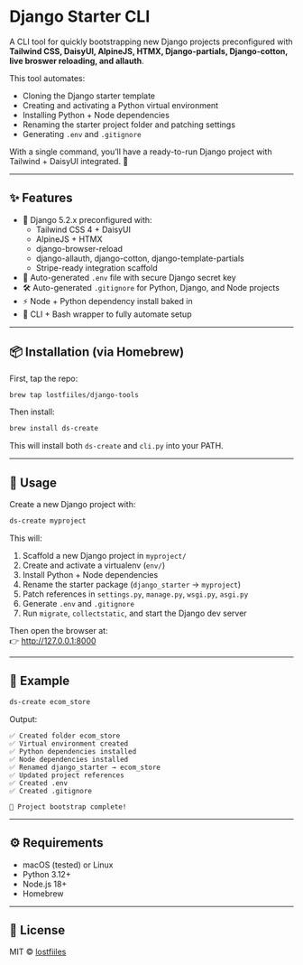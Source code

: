 # Django Starter CLI

A CLI tool for quickly bootstrapping new Django projects preconfigured with **Tailwind CSS, DaisyUI, AlpineJS, HTMX, Django-partials, Django-cotton, live broswer reloading, and allauth**.  

This tool automates:  
- Cloning the Django starter template  
- Creating and activating a Python virtual environment  
- Installing Python + Node dependencies  
- Renaming the starter project folder and patching settings  
- Generating `.env` and `.gitignore`  

With a single command, you’ll have a ready-to-run Django project with Tailwind + DaisyUI integrated. 🚀  

---

## ✨ Features
- 🐍 Django 5.2.x preconfigured with:
  - Tailwind CSS 4 + DaisyUI  
  - AlpineJS + HTMX
  - django-browser-reload
  - django-allauth, django-cotton, django-template-partials 
  - Stripe-ready integration scaffold  
- 🔑 Auto-generated `.env` file with secure Django secret key  
- 🛠️ Auto-generated `.gitignore` for Python, Django, and Node projects  
- ⚡ Node + Python dependency install baked in  
- 🔄 CLI + Bash wrapper to fully automate setup  

---

## 📦 Installation (via Homebrew)

First, tap the repo:

```bash
brew tap lostfiiles/django-tools
```

Then install:

```bash
brew install ds-create
```

This will install both `ds-create` and `cli.py` into your PATH.  

---

## 🚀 Usage

Create a new Django project with:

```bash
ds-create myproject
```

This will:  
1. Scaffold a new Django project in `myproject/`  
2. Create and activate a virtualenv (`env/`)  
3. Install Python + Node dependencies  
4. Rename the starter package (`django_starter` → `myproject`)  
5. Patch references in `settings.py`, `manage.py`, `wsgi.py`, `asgi.py`  
6. Generate `.env` and `.gitignore`  
7. Run `migrate`, `collectstatic`, and start the Django dev server  

Then open the browser at:  
👉 http://127.0.0.1:8000  

---

## 🧩 Example

```bash
ds-create ecom_store
```

Output:
```
✅ Created folder ecom_store
✅ Virtual environment created
✅ Python dependencies installed
✅ Node dependencies installed
✅ Renamed django_starter → ecom_store
✅ Updated project references
✅ Created .env
✅ Created .gitignore

🎉 Project bootstrap complete!
```

---

## ⚙️ Requirements
- macOS (tested) or Linux  
- Python 3.12+  
- Node.js 18+  
- Homebrew  

---

## 📄 License
MIT © [lostfiiles](https://github.com/lostfiiles)  
